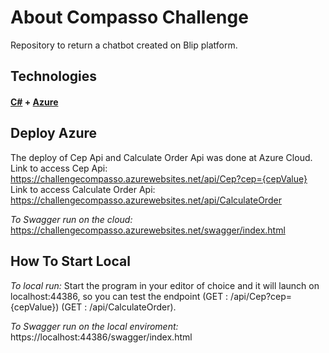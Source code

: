 # About Compasso Challenge
Repository to return a chatbot created on Blip platform.

## **Technologies**

#### [C#](https://docs.microsoft.com/pt-br/dotnet/csharp/) + [Azure](https://azure.microsoft.com/pt-br/)


## Deploy Azure 
The deploy of Cep Api and Calculate Order Api was done at Azure Cloud. 
Link to access Cep Api: https://challengecompasso.azurewebsites.net/api/Cep?cep={cepValue}
Link to access Calculate Order Api: https://challengecompasso.azurewebsites.net/api/CalculateOrder

*To Swagger run on the cloud:* https://challengecompasso.azurewebsites.net/swagger/index.html

## **How To Start Local**

*To local run:* Start the program in your editor of choice and it will launch on localhost:44386, so you can test the endpoint (GET : /api/Cep?cep={cepValue}) (GET : /api/CalculateOrder).

*To Swagger run on the local enviroment:* https://localhost:44386/swagger/index.html

